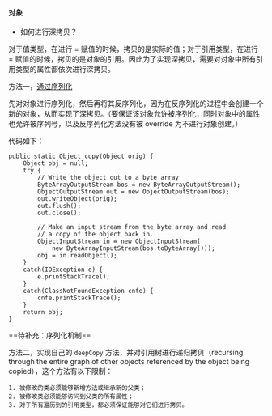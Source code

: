 
#### 对象

- 如何进行深拷贝？

对于值类型，在进行 = 赋值的时候，拷贝的是实际的值；对于引用类型，在进行 = 赋值的时候，拷贝的是对象的引用。因此为了实现深拷贝，需要对对象中所有引用类型的属性都依次进行深拷贝。

方法一，[通过序列化](http://javatechniques.com/blog/faster-deep-copies-of-java-objects/)

先对对象进行序列化，然后再将其反序列化，因为在反序列化的过程中会创建一个新的对象，从而实现了深拷贝。（要保证该对象允许被序列化，同时对象中的属性也允许被序列号，以及反序列化方法没有被 override 为不进行对象创建。）

代码如下：
```
public static Object copy(Object orig) {
    Object obj = null;
    try {
        // Write the object out to a byte array
        ByteArrayOutputStream bos = new ByteArrayOutputStream();
        ObjectOutputStream out = new ObjectOutputStream(bos);
        out.writeObject(orig);
        out.flush();
        out.close();

        // Make an input stream from the byte array and read
        // a copy of the object back in.
        ObjectInputStream in = new ObjectInputStream(
            new ByteArrayInputStream(bos.toByteArray()));
        obj = in.readObject();
    }
    catch(IOException e) {
        e.printStackTrace();
    }
    catch(ClassNotFoundException cnfe) {
        cnfe.printStackTrace();
    }
    return obj;
}
```

==待补充：序列化机制==

方法二，实现自己的 `deepCopy` 方法，并对引用树进行递归拷贝（recursing through the entire graph of other objects referenced by the object being copied），这个方法有以下限制：

    1. 被修改的类必须能够新增方法或继承新的父类；
    2. 被修改类必须能够访问到父类的所有属性；
    3. 对于所有遍历到的引用类型，都必须保证能够对它们进行拷贝。
